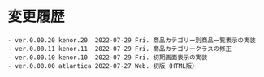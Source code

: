 # 変更履歴

	- ver.0.00.20 kenor.20  2022-07-29 Fri. 商品カテゴリー別商品一覧表示の実装
	- ver.0.00.11 kenor.11  2022-07-29 Fri. 商品カテゴリークラスの修正
	- ver.0.00.10 kenor.10  2022-07-29 Fri. 初期画面表示の実装
	- ver.0.00.00 atlantica 2022-07-27 Web. 初版（HTML版）